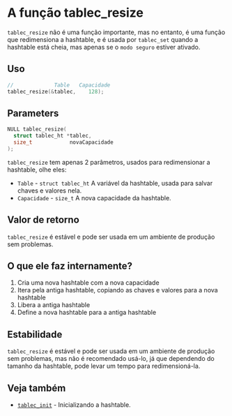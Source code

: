 # A função tablec_resize

`tablec_resize` não é uma função importante, mas no entanto, é uma função que redimensiona a hashtable, e é usada por `tablec_set` quando a hashtable está cheia, mas apenas se o `modo seguro` estiver ativado.

## Uso

```c
//             Table   Capacidade 
tablec_resize(&tablec,    128);
```

## Parameters

```c
NULL tablec_resize(
  struct tablec_ht *tablec,
  size_t            novaCapacidade
);
```

`tablec_resize` tem apenas 2 parâmetros, usados para redimensionar a hashtable, olhe eles:

*  `Table`      - `struct tablec_ht` A variável da hashtable, usada para salvar chaves e valores nela.
*  `Capacidade` - `size_t`           A nova capacidade da hashtable.

## Valor de retorno

`tablec_resize` é estável e pode ser usada em um ambiente de produção sem problemas.

## O que ele faz internamente?

1. Cria uma nova hashtable com a nova capacidade
2. Itera pela antiga hashtable, copiando as chaves e valores para a nova hashtable
3. Libera a antiga hashtable
4. Define a nova hashtable para a antiga hashtable

## Estabilidade

`tablec_resize` é estável e pode ser usada em um ambiente de produção sem problemas, mas não é recomendado usá-lo, já que dependendo do tamanho da hashtable, pode levar um tempo para redimensioná-la.

## Veja também

*  [`tablec_init`](tablec_init.md) - Inicializando a hashtable.
